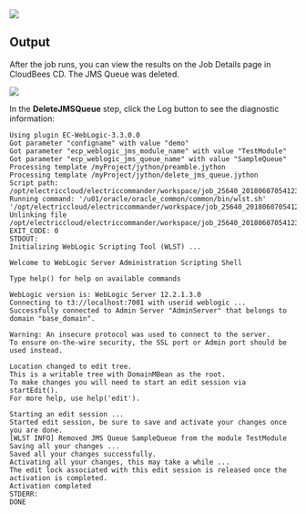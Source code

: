 <img src="../../plugins/EC-WebLogic/images/DeleteJMSQueue/Form.png" />

## Output

After the job runs, you can view the results on the Job Details page in CloudBees CD. The JMS Queue was deleted.

<img src="../../plugins/EC-WebLogic/images/DeleteJMSQueue/Summary.png" />

In the <b>DeleteJMSQueue</b> step, click the Log button to see the diagnostic information:


    Using plugin EC-WebLogic-3.3.0.0
    Got parameter "configname" with value "demo"
    Got parameter "ecp_weblogic_jms_module_name" with value "TestModule"
    Got parameter "ecp_weblogic_jms_queue_name" with value "SampleQueue"
    Processing template /myProject/jython/preamble.jython
    Processing template /myProject/jython/delete_jms_queue.jython
    Script path: /opt/electriccloud/electriccommander/workspace/job_25640_20180607054123/exec_471983963746803.jython
    Running command: '/u01/oracle/oracle_common/common/bin/wlst.sh' '/opt/electriccloud/electriccommander/workspace/job_25640_20180607054123/exec_471983963746803.jython'
    Unlinking file /opt/electriccloud/electriccommander/workspace/job_25640_20180607054123/exec_471983963746803.jython
    EXIT_CODE: 0
    STDOUT:
    Initializing WebLogic Scripting Tool (WLST) ...

    Welcome to WebLogic Server Administration Scripting Shell

    Type help() for help on available commands

    WebLogic version is: WebLogic Server 12.2.1.3.0
    Connecting to t3://localhost:7001 with userid weblogic ...
    Successfully connected to Admin Server "AdminServer" that belongs to domain "base_domain".

    Warning: An insecure protocol was used to connect to the server.
    To ensure on-the-wire security, the SSL port or Admin port should be used instead.

    Location changed to edit tree.
    This is a writable tree with DomainMBean as the root.
    To make changes you will need to start an edit session via startEdit().
    For more help, use help('edit').

    Starting an edit session ...
    Started edit session, be sure to save and activate your changes once you are done.
    [WLST INFO] Removed JMS Queue SampleQueue from the module TestModule
    Saving all your changes ...
    Saved all your changes successfully.
    Activating all your changes, this may take a while ...
    The edit lock associated with this edit session is released once the activation is completed.
    Activation completed
    STDERR:
    DONE
